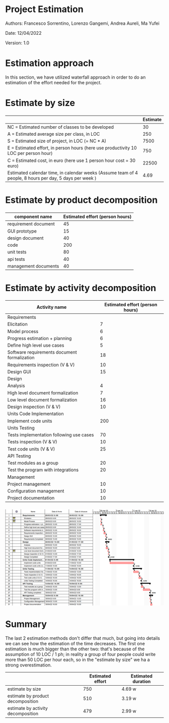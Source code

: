 # Project Estimation  

Authors: Francesco Sorrentino, Lorenzo Gangemi, Andrea Aureli, Ma Yufei

Date: 12/04/2022

Version: 1.0


# Estimation approach
In this section, we have utilized waterfall approach in order to do an estimation of the effort needed for the project.


# Estimate by size
### 
|             | Estimate                        |             
| ----------- | ------------------------------- |  
| NC =  Estimated number of classes to be developed   |        30                     |             
| A = Estimated average size per class, in LOC       |          250                  | 
| S = Estimated size of project, in LOC (= NC * A) | 7500 |   
| E = Estimated effort, in person hours (here use productivity 10 LOC per person hour)  |            750                        |   
| C = Estimated cost, in euro (here use 1 person hour cost = 30 euro) | 22500 | 
| Estimated calendar time, in calendar weeks (Assume team of 4 people, 8 hours per day, 5 days per week ) |         4.69          |               

# Estimate by product decomposition
### 
|         component name    | Estimated effort (person hours)   |             
| ----------- | ------------------------------- | 
|requirement document    | 45 |
| GUI prototype | 15 |
|design document | 40 |
|code | 200 |
| unit tests | 80 |
| api tests | 40 |
| management documents  | 40 |



# Estimate by activity decomposition
### 
|         Activity name    | Estimated effort (person hours)   |             
| ----------- | ------------------------------- | 
|  Requirements | |
|  Elicitation | 7 |
|  Model process | 6 |
|  Progress estimation + planning | 6 |
|  Define high level use cases | 5 |
|  Software requirements document formalization | 18 |
|  Requirements inspection (V & V) | 10 |
|  Design GUI | 15 |
|  Design | |
|  Analysis | 4 |
|  High level document formalization | 7 |
|  Low level document formalization | 16 |
|  Design inspection (V & V) | 10 |
|  Units Code Implementation ||
|  Implement code units | 200 |
|  Units Testing | |
|  Tests implementation following use cases | 70 |
|  Tests inspection (V & V) | 10 |
|  Test code units (V & V) | 25 |
|  API Testing |  |
|  Test modules as a group | 20 |
|  Test the program with integrations | 20 |
|  Management |  |
|  Project management  | 10 |
|  Configuration management  | 10 |
|  Project documentation | 10 |
###

![](assets/misc/Gannt.png) 

# Summary

The last 2 estimation methods don't differ that much, but going into details we can see how the estimation of the time decreases.
The first one estimation is much bigger than the other two: that's because of the assumption of 10 LOC / 1 ph; in reality a group of four people could write more than 50 LOC per hour each, so in the "estimate by size" we ha a strong overestimation.

|             | Estimated effort                        |   Estimated duration |          
| ----------- | ------------------------------- | ---------------|
| estimate by size | 750 | 4.69 w |
| estimate by product decomposition | 510 | 3.19 w |
| estimate by activity decomposition | 479 | 2.99 w |






